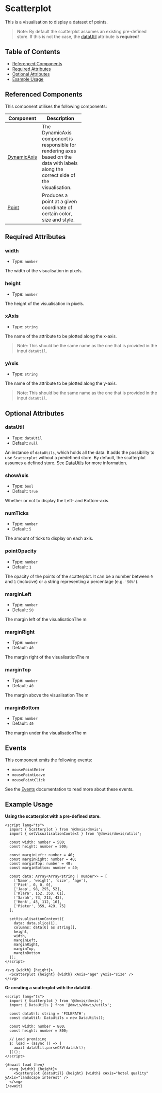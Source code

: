 # Scatterplot

This is a visualisation to display a dataset of points.

> Note: By default the scatterplot assumes an existing pre-defined store. If this is not the case, the [dataUtil](#datautil) attribute is **required**!

## Table of Contents

- [Referenced Components](#referenced-components)
- [Required Attributes](#required-attributes)
- [Optional Attributes](#optional-attributes)
- [Example Usage](#example-usage)

## Referenced Components

This component utilises the following components:

<table style="width: 50%">
  <thead>
    <tr>
      <th style="width: 20%;">Component</th>
      <th style="width: 80%;">Description</th>
    </tr>
  </thead>
  <tbody>
    <tr>
      <td><a href="#/components/DynamicAxis.md">DynamicAxis</a></td>
      <td>The DynamicAxis component is responsible for rendering axes
based on the data with labels along the correct side of the visualisation.</td>
    </tr>
    <tr>
      <td><a href="#/components/Point.md">Point</a></td>
      <td>Produces a point at a given coordinate of certain color, size and style.</td>
    </tr>
  </tbody>
</table>

## Required Attributes

### width

- Type: `number`

The width of the visualisation in pixels.

### height

- Type: `number`

The height of the visualisation in pixels.

### xAxis

- Type: `string`

The name of the attribute to be plotted along the x-axis.

> Note: This should be the same name as the one that is provided in the input `dataUtil`.

### yAxis

- Type: `string`

The name of the attribute to be plotted along the y-axis.

> Note: This should be the same name as the one that is provided in the input `dataUtil`.

## Optional Attributes

### dataUtil

- Type: `dataUtil`
- Default: `null`

An instance of `dataUtils`, which holds all the data.
It adds the possibility to use `Scatterplot` without a predefined store.
By default, the scatterplot assumes a defined store.
See [DataUtils](utils/DataUtils.md) for more information.

### showAxis

- Type: `bool`
- Default: `true`

Whether or not to display the Left- and Bottom-axis.

### numTicks

- Type: `number`
- Default: `5`

The amount of ticks to display on each axis.

### pointOpacity

- Type: `number`
- Default: `1`

The opacity of the points of the scatterplot.
It can be a number between `0` and `1` (inclusive) or a string representing a percentage (e.g. `'50%'`).

### marginLeft

- Type: `number`
- Default: `50`

The margin left of the visualisationThe m

### marginRight

- Type: `number`
- Default: `40`

The margin right of the visualisationThe m

### marginTop

- Type: `number`
- Default: `40`

The margin above the visualisation The m

### marginBottom

- Type: `number`
- Default: `40`

The margin under the visualisationThe m

## Events

This component emits the following events:

- `mousePointEnter`
- `mousePointLeave`
- `mousePointClick`

See the [Events](../utils/Events.md) documentation to read more about these events.

## Example Usage

<b>Using the scatterplot with a pre-defined store.</b>

```svelte
<script lang="ts">
  import { Scatterplot } from '@dmvis/dmvis';
  import { setVisualisationContext } from '@dmvis/dmvis/utils';

  const width: number = 500;
  const height: number = 500;

  const marginLeft: number = 40;
  const marginRight: number = 40;
  const marginTop: number = 40;
  const marginBottom: number = 40;

  const data: Array<Array<string | number>> = [
    ['Name', 'weight', 'size', 'age'],
    ['Piet', 0, 0, 0],
    ['Jaap', 98, 295, 52],
    ['Klara', 152, 350, 61],
    ['Sarah', 73, 213, 43],
    ['Henk', 43, 112, 16],
    ['Pieter', 359, 429, 75]
  ];

  setVisualisationContext({
    data: data.slice(1),
    columns: data[0] as string[],
    height,
    width,
    marginLeft,
    marginRight,
    marginTop,
    marginBottom
  });
</script>

<svg {width} {height}>
  <Scatterplot {height} {width} xAxis="age" yAxis="size" />
</svg>
```

<b>Or creating a scatterplot with the dataUtil.</b>

```svelte
<script lang="ts">
  import { Scatterplot } from '@dmvis/dmvis';
  import { DataUtils } from '@dmvis/dmvis/utils';

  const dataUrl: string = 'FILEPATH';
  const dataUtil: DataUtils = new DataUtils();

  const width: number = 800;
  const height: number = 800;

  // Load promising
  $: load = (async () => {
    await dataUtil.parseCSV(dataUrl);
  })();
</script>

{#await load then}
  <svg {width} {height}>
    <Scatterplot {dataUtil} {height} {width} xAxis="hotel quality" yAxis="landscape interest" />
  </svg>
{/await}
```
